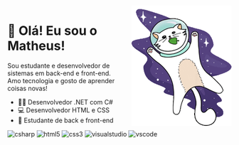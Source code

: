 <img src="banner.gif" width="225px" align="right" >

# 🌌 Olá! Eu sou o Matheus!

Sou estudante e desenvolvedor de sistemas em back-end e front-end. <br>
Amo tecnologia e gosto de aprender coisas novas!

- 👨‍💻 Desenvolvedor .NET com C#
- 💻 Desenvolvedor HTML e CSS
- 📘 Estudante de back e front-end

<div> 
<img src="https://cdn.jsdelivr.net/gh/devicons/devicon/icons/csharp/csharp-original.svg" title="csharp" alt="csharp" width="45" height="42"/>
<img src="https://cdn.jsdelivr.net/gh/devicons/devicon/icons/html5/html5-original.svg" title="html5" alt="html5" width="40" height="40"/>
<img src="https://cdn.jsdelivr.net/gh/devicons/devicon/icons/css3/css3-original.svg" title="css3" alt="css3" width="40" height="40"/>
<img src="https://cdn.jsdelivr.net/gh/devicons/devicon/icons/visualstudio/visualstudio-plain.svg" title="visualstudio" alt="visualstudio" width="40" height="40"/>
<img src="https://cdn.jsdelivr.net/gh/devicons/devicon/icons/vscode/vscode-original.svg" title="vscode" alt="vscode" width="40" height="40"/>
</div>
